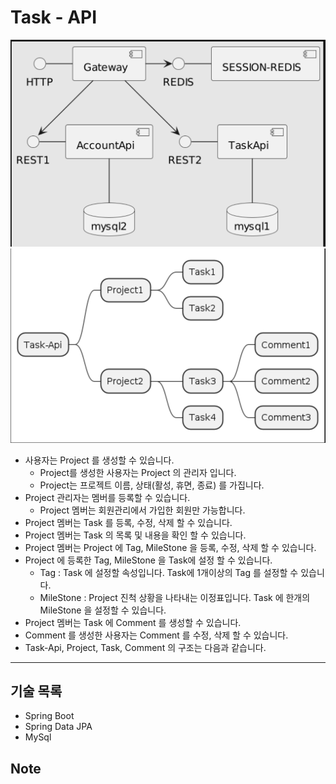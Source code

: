 # Task - API

![](./img/1.png)
![](./img/2.png)
- 사용자는 Project 를 생성할 수 있습니다.
    - Project를 생성한 사용자는 Project 의 관리자 입니다.
    - Project는 프로젝트 이름, 상태(활성, 휴면, 종료) 를 가집니다.
- Project 관리자는 멤버를 등록할 수 있습니다.
    - Project 멤버는 회원관리에서 가입한 회원만 가능합니다.
- Project 멤버는 Task 를 등록, 수정, 삭제 할 수 있습니다.
- Project 멤버는 Task 의 목록 및 내용을 확인 할 수 있습니다.
- Project 멤버는 Project 에 Tag, MileStone 을 등록, 수정, 삭제 할 수 있습니다.
- Project 에 등록한 Tag, MileStone 을 Task에 설정 할 수 있습니다.
    - Tag : Task 에 설정할 속성입니다. Task에 1개이상의 Tag 를 설정할 수 있습니다.
    - MileStone : Project 진척 상황을 나타내는 이정표입니다. Task 에 한개의 MileStone 을 설정할 수 있습니다.
- Project 멤버는 Task 에 Comment 를 생성할 수 있습니다.
- Comment 를 생성한 사용자는 Comment 를 수정, 삭제 할 수 있습니다.
- Task-Api, Project, Task, Comment 의 구조는 다음과 같습니다.

---

## 기술 목록

- Spring Boot
- Spring Data JPA
- MySql

## Note

